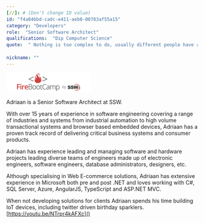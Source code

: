 ```yaml
---
[//]: # (Don't change ID value)
id: "f4a04bbd-cadc-e411-aeb0-00783af55a15"
category: "Developers"
role:  "Senior Software Architect"
qualifications:  "Dip Computer Science"
quote:  " Nothing is too complex to do, usually different people have already solved the parts, you just need to glue their solutions into one."

nickname: ""
---
```


![FireBootCamp-Logo.png](./Images/Bio/FireBootCamp-Logo.png) 
 

Adriaan is a Senior Software Architect at SSW.

With over 15 years of experience in software engineering covering a range of industries and systems from industrial automation to high volume transactional systems and browser based embedded devices, Adriaan has a proven track record of delivering critical business systems and consumer products.

Adriaan has experience leading and managing software and hardware projects leading diverse teams of engineers made up of electronic engineers, software engineers, database administrators, designers, etc.

Although specialising in Web E-commerce solutions, Adriaan has extensive experience in Microsoft both pre and post .NET and loves working with C#, SQL Server, Azure, AngularJS, TypeScript and ASP.NET MVC.

When not developing solutions for clients Adriaan spends his time building IoT devices, including twitter driven birthday sparklers. [https://youtu.be/NTrpr4kAFXc]()